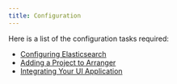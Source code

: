 ```yaml
---
title: Configuration
---
```


Here is a list of the configuration tasks required:

* [Configuring Elasticsearch](/documentation/arranger/installation/configuration/es)
* [Adding a Project to Arranger](/documentation/arranger/installation/configuration/project)
* [Integrating Your UI Application](/documentation/arranger/installation/configuration/app)
